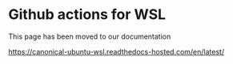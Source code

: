 # Github actions for WSL
This page has been moved to our documentation

https://canonical-ubuntu-wsl.readthedocs-hosted.com/en/latest/